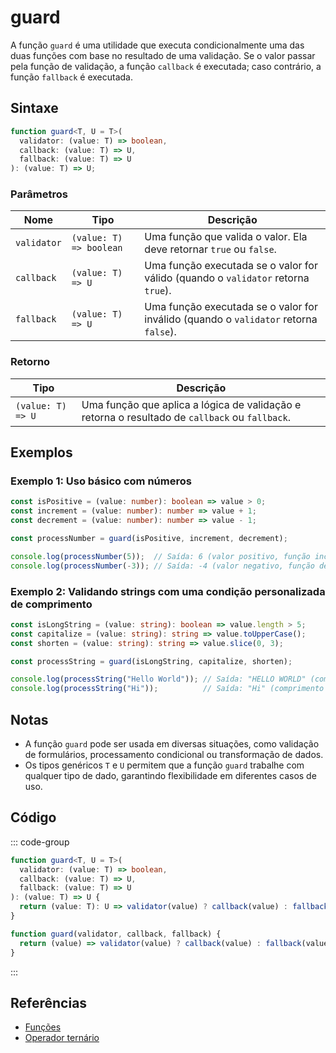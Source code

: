 # guard

A função `guard` é uma utilidade que executa condicionalmente uma das duas funções com base no resultado de uma validação. Se o valor passar pela função de validação, a função `callback` é executada; caso contrário, a função `fallback` é executada.

## Sintaxe

```typescript
function guard<T, U = T>(
  validator: (value: T) => boolean,
  callback: (value: T) => U,
  fallback: (value: T) => U
): (value: T) => U;
```

### Parâmetros

| Nome        | Tipo                  | Descrição                                                        |
|-------------|-----------------------|------------------------------------------------------------------|
| `validator` | `(value: T) => boolean` | Uma função que valida o valor. Ela deve retornar `true` ou `false`. |
| `callback`  | `(value: T) => U`      | Uma função executada se o valor for válido (quando o `validator` retorna `true`). |
| `fallback`  | `(value: T) => U`      | Uma função executada se o valor for inválido (quando o `validator` retorna `false`). |

### Retorno

| Tipo            | Descrição                                             |
|-----------------|-------------------------------------------------------|
| `(value: T) => U` | Uma função que aplica a lógica de validação e retorna o resultado de `callback` ou `fallback`. |

## Exemplos

### Exemplo 1: Uso básico com números

```typescript
const isPositive = (value: number): boolean => value > 0;
const increment = (value: number): number => value + 1;
const decrement = (value: number): number => value - 1;

const processNumber = guard(isPositive, increment, decrement);

console.log(processNumber(5));  // Saída: 6 (valor positivo, função increment é chamada)
console.log(processNumber(-3)); // Saída: -4 (valor negativo, função decrement é chamada)
```

### Exemplo 2: Validando strings com uma condição personalizada de comprimento

```typescript
const isLongString = (value: string): boolean => value.length > 5;
const capitalize = (value: string): string => value.toUpperCase();
const shorten = (value: string): string => value.slice(0, 3);

const processString = guard(isLongString, capitalize, shorten);

console.log(processString("Hello World")); // Saída: "HELLO WORLD" (comprimento > 5, função capitalize chamada)
console.log(processString("Hi"));          // Saída: "Hi" (comprimento <= 5, função shorten chamada)
```

## Notas

- A função `guard` pode ser usada em diversas situações, como validação de formulários, processamento condicional ou transformação de dados.
- Os tipos genéricos `T` e `U` permitem que a função `guard` trabalhe com qualquer tipo de dado, garantindo flexibilidade em diferentes casos de uso.

## Código

::: code-group
```typescript
function guard<T, U = T>(
  validator: (value: T) => boolean,
  callback: (value: T) => U,
  fallback: (value: T) => U
): (value: T) => U {
  return (value: T): U => validator(value) ? callback(value) : fallback(value);
}
```

```javascript
function guard(validator, callback, fallback) {
  return (value) => validator(value) ? callback(value) : fallback(value);
}
```
:::

## Referências

- [Funções](https://developer.mozilla.org/pt-BR/docs/Web/JavaScript/Guide/Funções)
- [Operador ternário](https://developer.mozilla.org/pt-BR/docs/Web/JavaScript/Reference/Operators/Operador_condicional)
